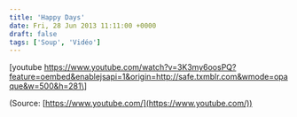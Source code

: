 ```yaml
---
title: 'Happy Days'
date: Fri, 28 Jun 2013 11:11:00 +0000
draft: false
tags: ['Soup', 'Vidéo']
---
```


\[youtube https://www.youtube.com/watch?v=3K3my6oosPQ?feature=oembed&enablejsapi=1&origin=http://safe.txmblr.com&wmode=opaque&w=500&h=281\]

(Source: [https://www.youtube.com/](https://www.youtube.com/))